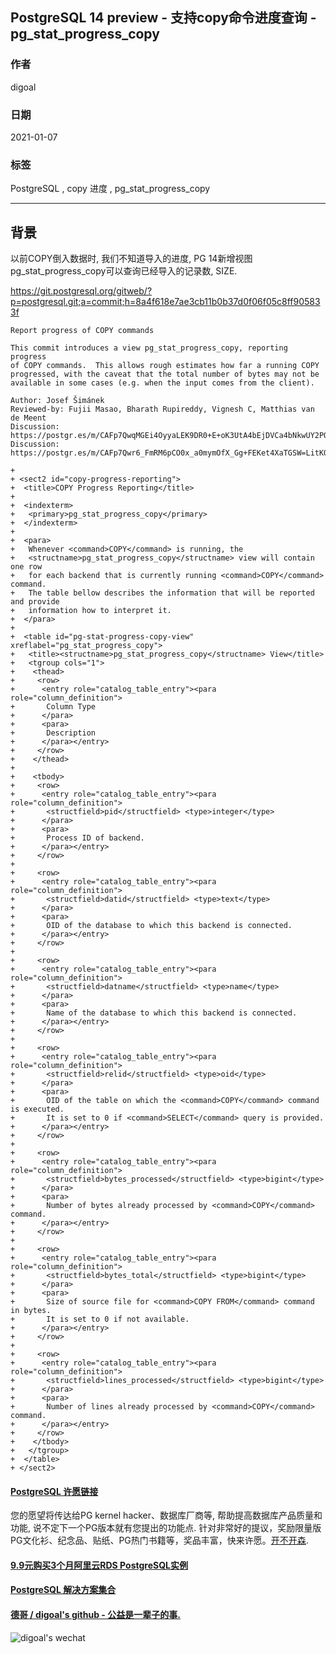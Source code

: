## PostgreSQL 14 preview - 支持copy命令进度查询 - pg_stat_progress_copy         
          
### 作者          
digoal           
          
### 日期          
2021-01-07           
          
### 标签          
PostgreSQL , copy 进度 , pg_stat_progress_copy     
          
----          
          
## 背景       
以前COPY倒入数据时, 我们不知道导入的进度, PG 14新增视图pg_stat_progress_copy可以查询已经导入的记录数, SIZE.     
  
https://git.postgresql.org/gitweb/?p=postgresql.git;a=commit;h=8a4f618e7ae3cb11b0b37d0f06f05c8ff905833f  
  
```  
Report progress of COPY commands  
  
This commit introduces a view pg_stat_progress_copy, reporting progress  
of COPY commands.  This allows rough estimates how far a running COPY  
progressed, with the caveat that the total number of bytes may not be  
available in some cases (e.g. when the input comes from the client).  
  
Author: Josef Šimánek  
Reviewed-by: Fujii Masao, Bharath Rupireddy, Vignesh C, Matthias van de Meent  
Discussion: https://postgr.es/m/CAFp7QwqMGEi4OyyaLEK9DR0+E+oK3UtA4bEjDVCa4bNkwUY2PQ@mail.gmail.com  
Discussion: https://postgr.es/m/CAFp7Qwr6_FmRM6pCO0x_a0mymOfX_Gg+FEKet4XaTGSW=LitKQ@mail.gmail.com  
```  
      
```  
+  
+ <sect2 id="copy-progress-reporting">  
+  <title>COPY Progress Reporting</title>  
+  
+  <indexterm>  
+   <primary>pg_stat_progress_copy</primary>  
+  </indexterm>  
+  
+  <para>  
+   Whenever <command>COPY</command> is running, the  
+   <structname>pg_stat_progress_copy</structname> view will contain one row  
+   for each backend that is currently running <command>COPY</command> command.  
+   The table bellow describes the information that will be reported and provide  
+   information how to interpret it.  
+  </para>  
+  
+  <table id="pg-stat-progress-copy-view" xreflabel="pg_stat_progress_copy">  
+   <title><structname>pg_stat_progress_copy</structname> View</title>  
+   <tgroup cols="1">  
+    <thead>  
+     <row>  
+      <entry role="catalog_table_entry"><para role="column_definition">  
+       Column Type  
+      </para>  
+      <para>  
+       Description  
+      </para></entry>  
+     </row>  
+    </thead>  
+  
+    <tbody>  
+     <row>  
+      <entry role="catalog_table_entry"><para role="column_definition">  
+       <structfield>pid</structfield> <type>integer</type>  
+      </para>  
+      <para>  
+       Process ID of backend.  
+      </para></entry>  
+     </row>  
+  
+     <row>  
+      <entry role="catalog_table_entry"><para role="column_definition">  
+       <structfield>datid</structfield> <type>text</type>  
+      </para>  
+      <para>  
+       OID of the database to which this backend is connected.  
+      </para></entry>  
+     </row>  
+  
+     <row>  
+      <entry role="catalog_table_entry"><para role="column_definition">  
+       <structfield>datname</structfield> <type>name</type>  
+      </para>  
+      <para>  
+       Name of the database to which this backend is connected.  
+      </para></entry>  
+     </row>  
+  
+     <row>  
+      <entry role="catalog_table_entry"><para role="column_definition">  
+       <structfield>relid</structfield> <type>oid</type>  
+      </para>  
+      <para>  
+       OID of the table on which the <command>COPY</command> command is executed.  
+       It is set to 0 if <command>SELECT</command> query is provided.  
+      </para></entry>  
+     </row>  
+  
+     <row>  
+      <entry role="catalog_table_entry"><para role="column_definition">  
+       <structfield>bytes_processed</structfield> <type>bigint</type>  
+      </para>  
+      <para>  
+       Number of bytes already processed by <command>COPY</command> command.  
+      </para></entry>  
+     </row>  
+  
+     <row>  
+      <entry role="catalog_table_entry"><para role="column_definition">  
+       <structfield>bytes_total</structfield> <type>bigint</type>  
+      </para>  
+      <para>  
+       Size of source file for <command>COPY FROM</command> command in bytes.  
+       It is set to 0 if not available.  
+      </para></entry>  
+     </row>  
+  
+     <row>  
+      <entry role="catalog_table_entry"><para role="column_definition">  
+       <structfield>lines_processed</structfield> <type>bigint</type>  
+      </para>  
+      <para>  
+       Number of lines already processed by <command>COPY</command> command.  
+      </para></entry>  
+     </row>  
+    </tbody>  
+   </tgroup>  
+  </table>  
+ </sect2>  
```  
  
  
#### [PostgreSQL 许愿链接](https://github.com/digoal/blog/issues/76 "269ac3d1c492e938c0191101c7238216")
您的愿望将传达给PG kernel hacker、数据库厂商等, 帮助提高数据库产品质量和功能, 说不定下一个PG版本就有您提出的功能点. 针对非常好的提议，奖励限量版PG文化衫、纪念品、贴纸、PG热门书籍等，奖品丰富，快来许愿。[开不开森](https://github.com/digoal/blog/issues/76 "269ac3d1c492e938c0191101c7238216").  
  
  
#### [9.9元购买3个月阿里云RDS PostgreSQL实例](https://www.aliyun.com/database/postgresqlactivity "57258f76c37864c6e6d23383d05714ea")
  
  
#### [PostgreSQL 解决方案集合](https://yq.aliyun.com/topic/118 "40cff096e9ed7122c512b35d8561d9c8")
  
  
#### [德哥 / digoal's github - 公益是一辈子的事.](https://github.com/digoal/blog/blob/master/README.md "22709685feb7cab07d30f30387f0a9ae")
  
  
![digoal's wechat](../pic/digoal_weixin.jpg "f7ad92eeba24523fd47a6e1a0e691b59")
  
